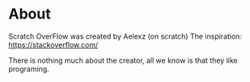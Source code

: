 # About

Scratch OverFlow was created by Aelexz (on scratch)
The inspiration: https://stackoverflow.com/

There is nothing much about the creator, all we know is that they like programing.
